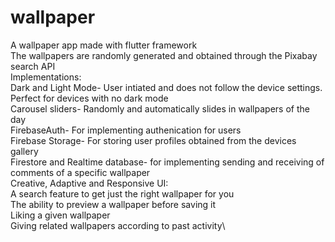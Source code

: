 # wallpaper
A wallpaper app made with flutter framework\
The wallpapers are randomly generated and obtained through the Pixabay search API\
Implementations:\
Dark and Light Mode- User intiated and does not follow the device settings. Perfect for devices with no dark mode\
Carousel sliders- Randomly and automatically slides in wallpapers of the day\
FirebaseAuth- For implementing authenication for users\
Firebase Storage- For storing user profiles obtained from the devices gallery\
Firestore and Realtime database- for implementing sending and receiving of comments of a specific wallpaper\
Creative, Adaptive and Responsive UI:\
  A search feature to get just the right wallpaper for you\
  The ability to preview a wallpaper before saving it\
  Liking a given wallpaper\
  Giving related wallpapers according to past activity\
  
